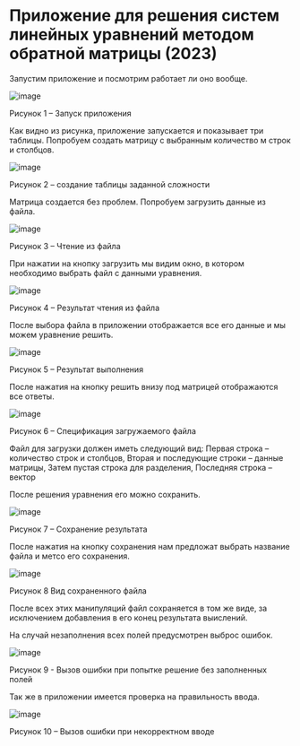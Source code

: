 # Приложение для решения систем линейных уравнений методом обратной матрицы (2023)

Запустим приложение и посмотрим работает ли оно вообще.
 
 ![image](https://github.com/Evgescha/Coursework.-Inverse-matrix/assets/38140129/258f72b0-32b8-4edd-9840-10cf3703fb81)

Рисунок 1 – Запуск приложения

Как видно из рисунка, приложение запускается и показывает три таблицы.  Попробуем создать матрицу с выбранным количество м строк и столбцов.
 
 ![image](https://github.com/Evgescha/Coursework.-Inverse-matrix/assets/38140129/5c6ced9e-e635-476e-b744-2ad081a8ae64)

Рисунок 2 – создание таблицы заданной сложности

Матрица создается без проблем. Попробуем загрузить данные из файла.

 ![image](https://github.com/Evgescha/Coursework.-Inverse-matrix/assets/38140129/3960a9b9-3a01-47f4-9ad0-30d45cd4f6c3)

Рисунок 3 – Чтение из файла

При нажатии на кнопку загрузить мы видим окно, в котором необходимо выбрать файл с данными уравнения.

 ![image](https://github.com/Evgescha/Coursework.-Inverse-matrix/assets/38140129/9bd0cc95-3b77-4ee6-beb1-fa3c1d77ef6b)

Рисунок 4 – Результат чтения из файла 

После выбора файла в приложении отображается все его данные и мы можем уравнение решить.

![image](https://github.com/Evgescha/Coursework.-Inverse-matrix/assets/38140129/e4fc9b02-e690-4e24-8424-e465901017c6)

 
Рисунок 5 – Результат выполнения

После нажатия на кнопку решить внизу под матрицей отображаются все ответы.
 
 ![image](https://github.com/Evgescha/Coursework.-Inverse-matrix/assets/38140129/d1ea1c39-a71f-4bfd-980e-a185713b7111)

Рисунок 6 – Спецификация загружаемого файла

Файл для загрузки должен иметь следующий вид:
Первая строка – количество строк и столбцов, Вторая и последующие строки – данные матрицы, Затем пустая строка для разделения, Последняя строка – вектор

После решения уравнения его можно сохранить.
 
 ![image](https://github.com/Evgescha/Coursework.-Inverse-matrix/assets/38140129/f1b067eb-11ee-47ce-9a35-4776a419a004)

Рисунок 7 – Сохранение результата

После нажатия на кнопку сохранения нам предложат выбрать название файла и метсо его сохранения.
 
 ![image](https://github.com/Evgescha/Coursework.-Inverse-matrix/assets/38140129/861aae96-fb47-42f6-b4fa-a9462d59b39e)

Рисунок 8  Вид сохраненного файла

После всех этих манипуляций файл сохраняется в том же виде, за исключением добавления в его конец результата выислений.

На случай незаполнения всех полей предусмотрен выброс ошибок.
 
 ![image](https://github.com/Evgescha/Coursework.-Inverse-matrix/assets/38140129/fc37fafa-bb91-4e90-8a83-8f6555eff8dd)

Рисунок 9 - Вызов ошибки при попытке решение без заполненных полей

Так же в приложении имеется проверка на правильность ввода.
 
 ![image](https://github.com/Evgescha/Coursework.-Inverse-matrix/assets/38140129/2e76f555-1ee3-4e87-8d46-a1bb6d8a20e6)

Рисунок 10 – Вызов ошибки при некорректном вводе



